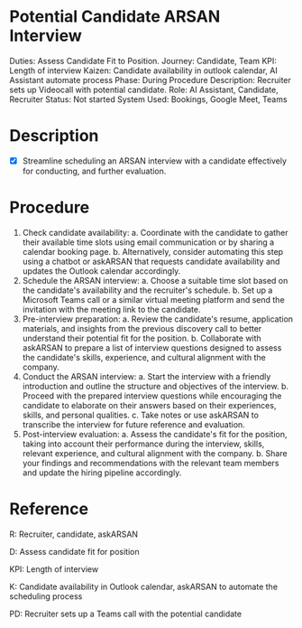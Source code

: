 # Potential Candidate ARSAN Interview

Duties: Assess Candidate Fit to Position.
Journey: Candidate, Team
KPI: Length of interview
Kaizen: Candidate availability in outlook calendar, AI Assistant automate process
Phase: During
Procedure Description: Recruiter sets up Videocall with potential candidate.
Role: AI Assistant, Candidate, Recruiter
Status: Not started
System Used: Bookings, Google Meet, Teams

# Description

- [x]  Streamline scheduling an ARSAN interview with a candidate effectively for conducting, and further evaluation.

# Procedure

1. Check candidate availability:
a. Coordinate with the candidate to gather their available time slots using email communication or by sharing a calendar booking page.
b. Alternatively, consider automating this step using a chatbot or askARSAN that requests candidate availability and updates the Outlook calendar accordingly.
2. Schedule the ARSAN interview:
a. Choose a suitable time slot based on the candidate's availability and the recruiter's schedule.
b. Set up a Microsoft Teams call or a similar virtual meeting platform and send the invitation with the meeting link to the candidate.
3. Pre-interview preparation:
a. Review the candidate's resume, application materials, and insights from the previous discovery call to better understand their potential fit for the position.
b. Collaborate with askARSAN to prepare a list of interview questions designed to assess the candidate's skills, experience, and cultural alignment with the company.
4. Conduct the ARSAN interview:
a. Start the interview with a friendly introduction and outline the structure and objectives of the interview.
b. Proceed with the prepared interview questions while encouraging the candidate to elaborate on their answers based on their experiences, skills, and personal qualities.
c. Take notes or use askARSAN to transcribe the interview for future reference and evaluation.
5. Post-interview evaluation:
a. Assess the candidate's fit for the position, taking into account their performance during the interview, skills, relevant experience, and cultural alignment with the company.
b. Share your findings and recommendations with the relevant team members and update the hiring pipeline accordingly.

# Reference

R: Recruiter, candidate, askARSAN

D: Assess candidate fit for position

KPI: Length of interview

K: Candidate availability in Outlook calendar, askARSAN to automate the scheduling process

PD: Recruiter sets up a Teams call with the potential candidate